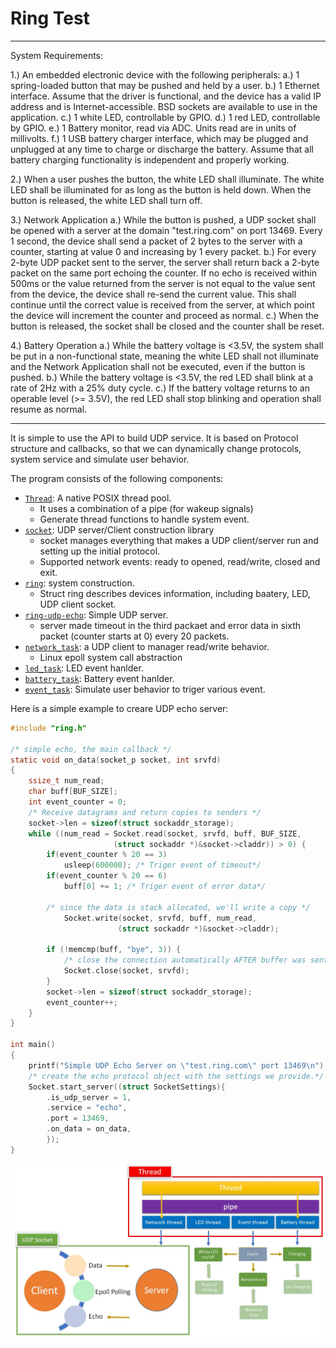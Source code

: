 # Ring Test 

-----------------------------------------------------------------------------------------------------------------------
System Requirements:

1.) An embedded electronic device with the following peripherals:
      a.) 1 spring-loaded button that may be pushed and held by a user.
      b.) 1 Ethernet interface. Assume that the driver is functional, and the device has a valid IP address and is Internet-accessible. BSD sockets are available to use in the application.
      c.) 1 white LED, controllable by GPIO.
      d.) 1 red LED, controllable by GPIO.
      e.) 1 Battery monitor, read via ADC. Units read are in units of millivolts.
      f.) 1 USB battery charger interface, which may be plugged and unplugged at any time to charge or discharge the battery. Assume that all battery charging functionality is independent and properly working.

2.) When a user pushes the button, the white LED shall illuminate. The white LED shall be illuminated for as long as the button is held down. When the button is released, the white LED shall turn off.

3.) Network Application
      a.) While the button is pushed, a UDP socket shall be opened with a server at the domain "test.ring.com" on port 13469. Every 1 second, the device shall send a packet of 2 bytes to the server with a counter, starting at value 0 and increasing by 1 every packet.
      b.) For every 2-byte UDP packet sent to the server, the server shall return back a 2-byte packet on the same port echoing the counter. If no echo is received within 500ms or the value returned from the server is not equal to the value sent from the device, the device shall re-send the current value. This shall continue until the correct value is received from the server, at which point the device will increment the counter and proceed as normal.
      c.) When the button is released, the socket shall be closed and the counter shall be reset.

4.) Battery Operation
      a.) While the battery voltage is <3.5V, the system shall be put in a non-functional state, meaning the white LED shall not illuminate and the Network Application shall not be executed, even if the button is pushed.
      b.) While the battery voltage is <3.5V, the red LED shall blink at a rate of 2Hz with a 25% duty cycle.
      c.) If the battery voltage returns to an operable level (>= 3.5V), the red LED shall stop blinking and operation shall resume as normal.
 
-----------------------------------------------------------------------------------------------------------------------
It is simple to use the API to build UDP service.
It is based on Protocol structure and callbacks, so that we can dynamically
change protocols, system service and simulate user behavior.

The program consists of the following components:

* [`Thread`](ring.h): A native POSIX thread pool.
  - It uses a combination of a pipe (for wakeup signals)
  - Generate thread functions to handle system event.
* [`socket`](ring.h): UDP server/Client construction library
  - socket manages everything that makes a UDP client/server run and setting up
    the initial protocol.
  - Supported network events: ready to opened, read/write, closed and exit.
* [`ring`](ring.h): system construction.
  - Struct ring describes devices information, including baatery, LED, UDP client
    socket.
* [`ring-udp-echo`](ring-udp-echo.c): Simple UDP server.
  - server made timeout in the third packaet and error data in sixth packet 
    (counter starts at 0) every 20 packets.  
* [`network_task`](test-ring.c): a UDP client to manager read/write behavior.
  -  Linux epoll system call abstraction
* [`led_task`](test-ring.c): LED event hanlder.
* [`battery_task`](test-ring.c): Battery event hanlder.
* [`event_task`](test-ring.c): Simulate user behavior to triger various event.
  
Here is a simple example to creare UDP echo server:
```c
#include "ring.h"
                            
/* simple echo, the main callback */
static void on_data(socket_p socket, int srvfd)
{
	ssize_t num_read;
    char buff[BUF_SIZE];
    int event_counter = 0;
    /* Receive datagrams and return copies to senders */
    socket->len = sizeof(struct sockaddr_storage);
    while ((num_read = Socket.read(socket, srvfd, buff, BUF_SIZE,
                       (struct sockaddr *)&socket->claddr)) > 0) {
    	if(event_counter % 20 == 3)
    	    usleep(600000); /* Triger event of timeout*/
    	if(event_counter % 20 == 6)
    	    buff[0] += 1; /* Triger event of error data*/
    	    
    	/* since the data is stack allocated, we'll write a copy */
            Socket.write(socket, srvfd, buff, num_read, 
                        (struct sockaddr *)&socket->claddr);
        
    	if (!memcmp(buff, "bye", 3)) {
            /* close the connection automatically AFTER buffer was sent */
            Socket.close(socket, srvfd);
        }
        socket->len = sizeof(struct sockaddr_storage);
        event_counter++;
    }
}

int main()
{
    printf("Simple UDP Echo Server on \"test.ring.com\" port 13469\n");
    /* create the echo protocol object with the settings we provide.*/
	Socket.start_server((struct SocketSettings){
	    .is_udp_server = 1, 
	    .service = "echo",
	    .port = 13469,
	    .on_data = on_data,
	    });
}
```
![image](https://github.com/FengYangTW/ring-test/blob/master/ring-flow.JPG?raw=true)
